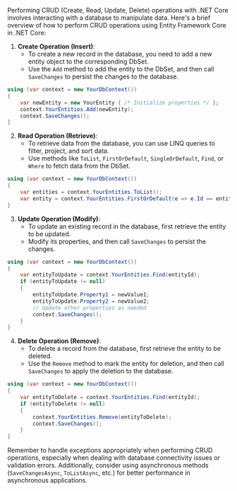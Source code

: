 Performing CRUD (Create, Read, Update, Delete) operations with .NET Core involves interacting with a database to manipulate data. Here's a brief overview of how to perform CRUD operations using Entity Framework Core in .NET Core:

1. **Create Operation (Insert)**:
   - To create a new record in the database, you need to add a new entity object to the corresponding DbSet.
   - Use the `Add` method to add the entity to the DbSet, and then call `SaveChanges` to persist the changes to the database.

```csharp
using (var context = new YourDbContext())
{
    var newEntity = new YourEntity { /* Initialize properties */ };
    context.YourEntities.Add(newEntity);
    context.SaveChanges();
}
```

2. **Read Operation (Retrieve)**:
   - To retrieve data from the database, you can use LINQ queries to filter, project, and sort data.
   - Use methods like `ToList`, `FirstOrDefault`, `SingleOrDefault`, `Find`, or `Where` to fetch data from the DbSet.

```csharp
using (var context = new YourDbContext())
{
    var entities = context.YourEntities.ToList();
    var entity = context.YourEntities.FirstOrDefault(e => e.Id == entityId);
}
```

3. **Update Operation (Modify)**:
   - To update an existing record in the database, first retrieve the entity to be updated.
   - Modify its properties, and then call `SaveChanges` to persist the changes.

```csharp
using (var context = new YourDbContext())
{
    var entityToUpdate = context.YourEntities.Find(entityId);
    if (entityToUpdate != null)
    {
        entityToUpdate.Property1 = newValue1;
        entityToUpdate.Property2 = newValue2;
        // Update other properties as needed
        context.SaveChanges();
    }
}
```

4. **Delete Operation (Remove)**:
   - To delete a record from the database, first retrieve the entity to be deleted.
   - Use the `Remove` method to mark the entity for deletion, and then call `SaveChanges` to apply the deletion to the database.

```csharp
using (var context = new YourDbContext())
{
    var entityToDelete = context.YourEntities.Find(entityId);
    if (entityToDelete != null)
    {
        context.YourEntities.Remove(entityToDelete);
        context.SaveChanges();
    }
}
```

Remember to handle exceptions appropriately when performing CRUD operations, especially when dealing with database connectivity issues or validation errors. Additionally, consider using asynchronous methods (`SaveChangesAsync`, `ToListAsync`, etc.) for better performance in asynchronous applications.